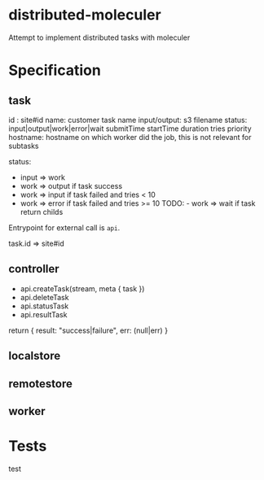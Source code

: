 # distributed-moleculer
Attempt to implement distributed tasks with moleculer

# Specification

## task

id : site#id
name: customer task name
input/output: s3 filename
status: input|output|work|error|wait
submitTime
startTime
duration
tries
priority
hostname: hostname on which worker did the job, this is not relevant for subtasks

status:
- input => work
- work => output if task success
- work => input if task failed and tries < 10
- work => error if task failed and tries >= 10
TODO: - work => wait if task return childs

Entrypoint for external call is `api`.

task.id => site#id

## controller

- api.createTask(stream, meta { task })
- api.deleteTask
- api.statusTask
- api.resultTask

return { result: "success|failure", err: (null|err) }

## localstore
## remotestore
## worker

# Tests
test

